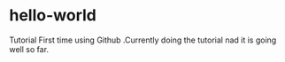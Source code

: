 # hello-world
Tutorial 
First time using Github .Currently doing the tutorial nad it is going well so far.
